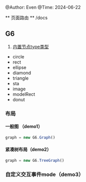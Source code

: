 @Author: Even
@Time: 2024-06-22


** 页面路由 **
/docs 



## G6

1. [内置节点type类型](https://g6.antv.antgroup.com/manual/middle/elements/nodes/default-node)
- circle
- rect 
- ellipse
- diamond
- triangle
- sta
- image
- modelRect
- donut



### 布局

#### 一般图 （demo1）
```js
graph = new G6.Graph()
```

#### 紧凑树布局（demo2）
```js
graph = new G6.TreeGraph()
```

### 自定义交互事件mode（demo3）